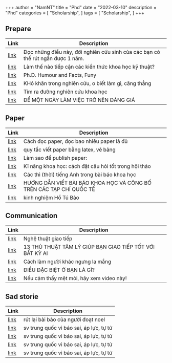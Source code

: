 
+++
author = "NamNT"
title = "Phd"
date = "2022-03-10"
description = "Phd"
categories = [
    "Scholarship",
]
tags = [
    "Scholarship",
]
+++

## Prepare
| Link                                                             | Description                                                                     |
|------------------------------------------------------------------|---------------------------------------------------------------------------------|
| [link](https://www.facebook.com/ngominhhaivietnam/posts/778137359307149) | Đọc những điều này, đời nghiên cứu sinh của các bạn có thể rút ngắn được 1 năm. |
| [link](https://www.facebook.com/groups/636078959788124/permalink/2450998954962773/) | Làm thế nào tiếp cận các kiến thức khoa học kỹ thuật? |
| [link](https://www.facebook.com/phdhumour/)                              | Ph.D. Humour and Facts, Funy                                                    |
| [link](https://www.facebook.com/groups/machinelearningcoban/permalink/444190246038388/) | KHó khăn trong nghiên cứu, o biết làm gì, căng thẳng |
| [link](https://www.facebook.com/quangtrung.duong/posts/10158956355924237)               | Tìm ra đường nghiên cứu khoa học                     |
| [link](https://www.facebook.com/nghethuatsong8/posts/1572765009497840)                  | ĐỂ MỘT NGÀY LÀM VIỆC TRỞ NÊN ĐÁNG GIÁ                |


## Paper
| Link                                                                                                                                                                          | Description                               |
|-------------------------------------------------------------------------------------------------------------------------------------------------------------------------------|-------------------------------------------|
| [link](https://www.kdnuggets.com/2019/09/advice-building-machine-learning-career-research-papers-andrew-ng.html?fbclid=IwAR1GxZDDTFg0Q8oPDK3MRU3WGOsyB4Jbk33zT5tRrzjrJWpgko7uM6aNxCI) | Cách đọc paper, đọc bao nhiêu paper là đủ |
| [link](https://docs.google.com/document/d/1zXXtti9JgcTERvIZXNwSRncw2T1dUC8dt6PJlYSH-2g/edit#)                                                                                         | quy tắc viết paper bằng latex, vẽ bảng    |
| [link](https://www.facebook.com/groups/636078959788124/permalink/2470056303057038/)                                                                                                   | Làm sao để publish paper:                 |
| [link](https://www.facebook.com/drnguyenvtuan/posts/644169456030375)                | Kĩ năng khoa học: cách đặt câu hỏi tốt trong hội thảo               |
| [link](https://www.facebook.com/groups/636078959788124/permalink/2613139628748704/) | Các thì (thời) tiếng Anh trong bài báo khoa học                     |
| [link](https://www.facebook.com/groups/vietphd/permalink/10156848755217991/)        | HƯỚNG DẪN VIẾT BÀI BÁO KHOA HỌC VÀ CÔNG BỐ TRÊN CÁC TẠP CHÍ QUỐC TẾ |
| [link](http://www.jaist.ac.jp/~bao/writingsinvietnamese.html) | kinh nghiệm Hồ Tú Bảo |


## Communication
| Link                                                                            | Description                                              |
|---------------------------------------------------------------------------------|----------------------------------------------------------|
| [link](https://www.facebook.com/giaotiepdethanhcong/posts/2519382784962547)             | Nghệ thuật giao tiếp                                     |
| [link](https://www.facebook.com/giaotiepdethanhcong/posts/2424903637743796)             | 13 THỦ THUẬT TÂM LÝ GIÚP BẠN GIAO TIẾP TỐT VỚI BẤT KỲ AI |
| [link](https://www.facebook.com/watch/?v=606632536425754)                               | Cách làm người khác ngưng la mắng                        |
| [link](https://www.facebook.com/AwakePower/videos/1682274511809292/?v=1682274511809292) | ĐIỀU ĐẶC BIỆT Ở BẠN LÀ GÌ?                               |
| [link](https://www.facebook.com/bkquocte/videos/10156185017529462/?v=10156185017529462) | Nếu cảm thấy mệt mỏi, hãy xem video này!                 |

## Sad storie
| Link                                                                                                                                                  | Description                             |
|-------------------------------------------------------------------------------------------------------------------------------------------------------|-----------------------------------------|
| [link](https://retractionwatch.com/2020/01/02/nobel-winner-retracts-paper-from-science/?fbclid=IwAR0Z6ZZMwsb8lAhfUvCcsqkYc2IA-JpxgBTX2iTE1XQ2v9Z-nfbYjWiFbyI) | rút lại bài báo của người đoạt noel     |
| [link](https://www.facebook.com/groups/vietphd/permalink/10156757419977991/)                                                                                  | sv trung quốc vì báo sai, áp lực, tự tử |
| [link](https://www.facebook.com/groups/ivanet.org/permalink/2290608044358277/)                                                                                | sv trung quốc vì báo sai, áp lực, tự tử |
| [link](https://www.facebook.com/groups/vsen.ovsed/permalink/2299310906822363/)                                                                                | sv trung quốc vì báo sai, áp lực, tự tử |
| [link](https://www.facebook.com/groups/Viet.EB1.EB2/permalink/2330621467186428/)                                                                              | sv trung quốc vì báo sai, áp lực, tự tử |
